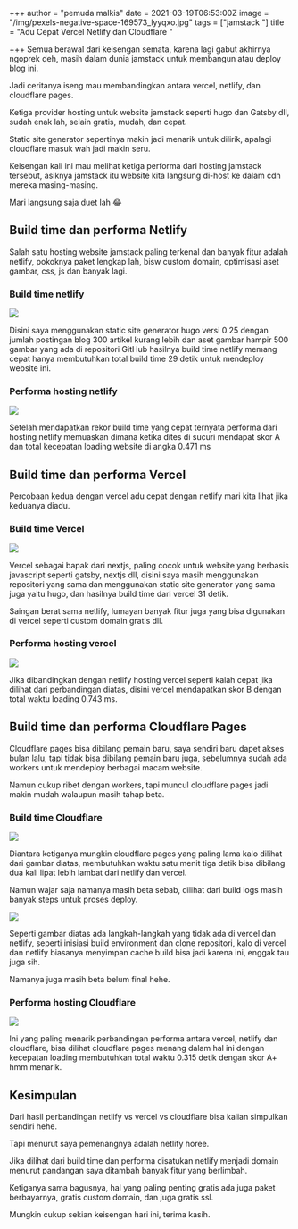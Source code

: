 +++
author = "pemuda malkis"
date = 2021-03-19T06:53:00Z
image = "/img/pexels-negative-space-169573_lyyqxo.jpg"
tags = ["jamstack "]
title = "Adu Cepat Vercel Netlify dan Cloudflare "

+++
Semua berawal dari keisengan semata, karena lagi gabut akhirnya ngoprek deh, masih dalam dunia jamstack untuk membangun atau deploy blog ini. 

Jadi ceritanya iseng mau membandingkan antara vercel, netlify, dan cloudflare pages. 

Ketiga provider hosting untuk website jamstack seperti hugo dan Gatsby dll, sudah enak lah, selain gratis, mudah, dan cepat. 

Static site generator sepertinya makin jadi menarik untuk dilirik, apalagi cloudflare masuk wah jadi makin seru. 

Keisengan kali ini mau melihat ketiga performa dari hosting jamstack tersebut, asiknya jamstack itu website kita langsung di-host ke dalam cdn mereka masing-masing. 

Mari langsung saja duet lah 😂

## Build time dan performa Netlify 

Salah satu hosting website jamstack paling terkenal dan banyak fitur adalah netlify, pokoknya paket lengkap lah, bisw custom domain, optimisasi aset gambar, css, js dan banyak lagi. 

### Build time netlify 

![](/img/img_20210319_133939.jpg)

Disini saya menggunakan static site generator hugo versi 0.25 dengan jumlah postingan blog 300 artikel kurang lebih dan aset gambar hampir 500 gambar yang ada di repositori GitHub hasilnya build time netlify memang cepat hanya membutuhkan total build time 29 detik untuk mendeploy website ini. 

### Performa hosting netlify 

![](/img/img_20210319_133848.jpg)

Setelah mendapatkan rekor build time yang cepat ternyata performa dari hosting netlify memuaskan dimana ketika dites di sucuri mendapat skor A dan total kecepatan loading website di angka 0.471 ms

## Build time dan performa Vercel

Percobaan kedua dengan vercel adu cepat dengan netlify mari kita lihat jika keduanya diadu. 

### Build time Vercel 

![](/img/img_20210319_134024.jpg)

Vercel sebagai bapak dari nextjs, paling cocok untuk website yang berbasis javascript seperti gatsby, nextjs dll, disini saya masih menggunakan repositori yang sama dan menggunakan static site generator yang sama juga yaitu hugo, dan hasilnya build time dari vercel 31 detik. 

Saingan berat sama netlify, lumayan banyak fitur juga yang bisa digunakan di vercel seperti custom domain gratis dll. 

### Performa hosting vercel

![](/img/img_20210319_133909.jpg)

Jika dibandingkan dengan netlify hosting vercel seperti kalah cepat jika dilihat dari perbandingan diatas, disini vercel mendapatkan skor B dengan total waktu loading 0.743 ms. 

## Build time dan performa Cloudflare Pages 

Cloudflare pages bisa dibilang pemain baru, saya sendiri baru dapet akses bulan lalu, tapi tidak bisa dibilang pemain baru juga, sebelumnya sudah ada workers untuk mendeploy berbagai macam website. 

Namun cukup ribet dengan workers, tapi muncul cloudflare pages jadi makin mudah walaupun masih tahap beta. 

### Build time Cloudflare

![](/img/img_20210319_134049.jpg)

Diantara ketiganya mungkin cloudflare pages yang paling lama kalo dilihat dari gambar diatas, membutuhkan waktu satu menit tiga detik bisa dibilang dua kali lipat lebih lambat dari netlify dan vercel. 

Namun wajar saja namanya masih beta sebab, dilihat dari build logs  masih banyak steps untuk proses deploy. 

![](/img/deploy-hugo-cloudflare.jpg)

Seperti gambar diatas ada langkah-langkah yang tidak ada di vercel dan netlify, seperti inisiasi build environment dan clone repositori, kalo di vercel dan netlify biasanya menyimpan cache build bisa jadi karena ini, enggak tau juga sih. 

Namanya juga masih beta belum final hehe. 

### Performa hosting Cloudflare 

![](/img/img_20210319_133828.jpg)

Ini yang paling menarik perbandingan performa antara vercel, netlify dan cloudflare, bisa dilihat cloudflare pages menang dalam hal ini dengan kecepatan loading membutuhkan total waktu 0.315 detik dengan skor A+ hmm menarik. 

## Kesimpulan 

Dari hasil perbandingan netlify vs vercel vs cloudflare bisa kalian simpulkan sendiri hehe. 

Tapi menurut saya pemenangnya adalah netlify horee. 

Jika dilihat dari build time dan performa disatukan netlify menjadi domain menurut pandangan saya ditambah banyak fitur yang berlimbah. 

Ketiganya sama bagusnya, hal yang paling penting gratis ada juga paket berbayarnya, gratis custom domain, dan juga gratis ssl. 

Mungkin cukup sekian keisengan hari ini, terima kasih. 